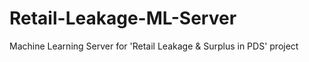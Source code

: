 # Retail-Leakage-ML-Server
Machine Learning Server for 'Retail Leakage &amp; Surplus in PDS' project
